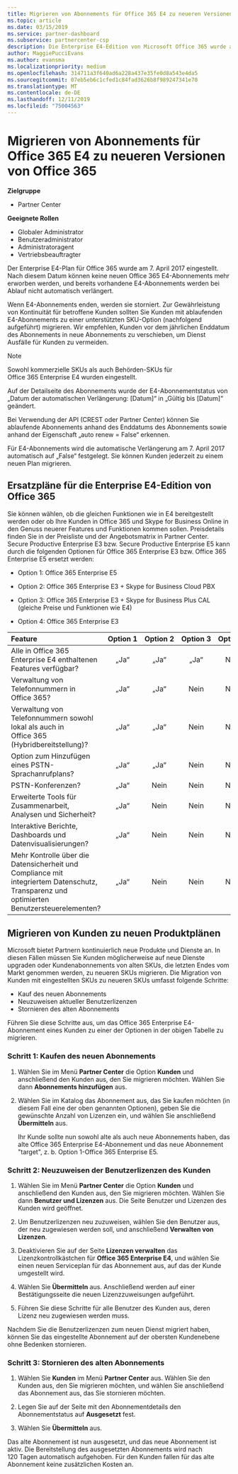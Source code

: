 ```yaml
---
title: Migrieren von Abonnements für Office 365 E4 zu neueren Versionen von Office 365 | Partner Center
ms.topic: article
ms.date: 03/15/2019
ms.service: partner-dashboard
ms.subservice: partnercenter-csp
description: Die Enterprise E4-Edition von Microsoft Office 365 wurde am 7. April 2017 eingestellt. Hier erfahren Sie, wie Sie Ihre Kundenabonnements zu neueren Versionen von Office 365 migrieren.
author: MaggiePucciEvans
ms.author: evansma
ms.localizationpriority: medium
ms.openlocfilehash: 314711a3f640ad6a228a437e35fe0d8a543e4da5
ms.sourcegitcommit: 07eb5eb6c1cfed1c84fad3626b8f989247341e70
ms.translationtype: MT
ms.contentlocale: de-DE
ms.lasthandoff: 12/11/2019
ms.locfileid: "75004563"
---
```

# <a name="migrate-office-365-e4-subscriptions-to-newer-office-365-versions"></a>Migrieren von Abonnements für Office 365 E4 zu neueren Versionen von Office 365

**Zielgruppe**

-  Partner Center

**Geeignete Rollen**
-   Globaler Administrator
-   Benutzeradministrator
-   Administratoragent
-   Vertriebsbeauftragter

Der Enterprise E4-Plan für Office 365 wurde am 7. April 2017 eingestellt. Nach diesem Datum können keine neuen Office 365 E4-Abonnements mehr erworben werden, und bereits vorhandene E4-Abonnements werden bei Ablauf nicht automatisch verlängert.

Wenn E4-Abonnements enden, werden sie storniert. Zur Gewährleistung von Kontinuität für betroffene Kunden sollten Sie Kunden mit ablaufenden E4-Abonnements zu einer unterstützten SKU-Option (nachfolgend aufgeführt) migrieren. Wir empfehlen, Kunden vor dem jährlichen Enddatum des Abonnements in neue Abonnements zu verschieben, um Dienst Ausfälle für Kunden zu vermeiden. 

> [!NOTE]  
>  Sowohl kommerzielle SKUs als auch Behörden-SKUs für Office 365 Enterprise E4 wurden eingestellt.
 
Auf der Detailseite des Abonnements wurde der E4-Abonnementstatus von „Datum der automatischen Verlängerung: [Datum]“ in „Gültig bis [Datum]“ geändert. 

Bei Verwendung der API (CREST oder Partner Center) können Sie ablaufende Abonnements anhand des Enddatums des Abonnements sowie anhand der Eigenschaft „auto renew = False“ erkennen. 

Für E4-Abonnements wird die automatische Verlängerung am 7. April 2017 automatisch auf „False“ festgelegt. Sie können Kunden jederzeit zu einem neuen Plan migrieren. 

## <a name="office-365-enterprise-e4-edition-replacement-plans"></a>Ersatzpläne für die Enterprise E4-Edition von Office 365

Sie können wählen, ob die gleichen Funktionen wie in E4 bereitgestellt werden oder ob Ihre Kunden in Office 365 und Skype for Business Online in den Genuss neuerer Features und Funktionen kommen sollen. Preisdetails finden Sie in der Preisliste und der Angebotsmatrix in Partner Center. Secure Productive Enterprise E3 bzw. Secure Productive Enterprise E5 kann durch die folgenden Optionen für Office 365 Enterprise E3 bzw. Office 365 Enterprise E5 ersetzt werden:

- Option 1: Office 365 Enterprise E5

- Option 2: Office 365 Enterprise E3 + Skype for Business Cloud PBX

- Option 3: Office 365 Enterprise E3 + Skype for Business Plus CAL (gleiche Preise und Funktionen wie E4)

- Option 4: Office 365 Enterprise E3


| Feature | Option 1 | Option 2 | Option 3 | Option 4 |
| :---    | :------: |   :---:  |   :---:  |   :---:  |
| Alle in Office 365 Enterprise E4 enthaltenen Features verfügbar? | „Ja“ | „Ja“ | „Ja“ | Nein |
| Verwaltung von Telefonnummern in Office 365? | „Ja“ | „Ja“ | Nein | Nein |
| Verwaltung von Telefonnummern sowohl lokal als auch in Office 365 (Hybridbereitstellung)? | „Ja“ | „Ja“ | Nein | Nein |
| Option zum Hinzufügen eines PSTN-Sprachanrufplans? | „Ja“ | „Ja“ | Nein | Nein |
| PSTN-Konferenzen? | „Ja“ | Nein | Nein | Nein |
| Erweiterte Tools für Zusammenarbeit, Analysen und Sicherheit? | „Ja“ | Nein | Nein | Nein |
| Interaktive Berichte, Dashboards und Datenvisualisierungen? | „Ja“ | Nein | Nein | Nein | 
| Mehr Kontrolle über die Datensicherheit und Compliance mit integriertem Datenschutz, Transparenz und optimierten Benutzersteuerelementen? | „Ja“ | Nein | Nein | Nein | 

## <a name="transition-customers-to-new-product-plans"></a>Migrieren von Kunden zu neuen Produktplänen

Microsoft bietet Partnern kontinuierlich neue Produkte und Dienste an. In diesen Fällen müssen Sie Kunden möglicherweise auf neue Dienste upgraden oder Kundenabonnements von alten SKUs, die letzten Endes vom Markt genommen werden, zu neueren SKUs migrieren. Die Migration von Kunden mit eingestellten SKUs zu neueren SKUs umfasst folgende Schritte:

-   Kauf des neuen Abonnements
-   Neuzuweisen aktueller Benutzerlizenzen
-   Stornieren des alten Abonnements

Führen Sie diese Schritte aus, um das Office 365 Enterprise E4-Abonnement eines Kunden zu einer der Optionen in der obigen Tabelle zu migrieren.

### <a name="step-1---purchase-the-new-subscription"></a>Schritt 1: Kaufen des neuen Abonnements

1. Wählen Sie im Menü **Partner Center** die Option **Kunden** und anschließend den Kunden aus, den Sie migrieren möchten. Wählen Sie dann **Abonnements hinzufügen** aus.

2. Wählen Sie im Katalog das Abonnement aus, das Sie kaufen möchten (in diesem Fall eine der oben genannten Optionen), geben Sie die gewünschte Anzahl von Lizenzen ein, und wählen Sie anschließend **Übermitteln** aus.

   Ihr Kunde sollte nun sowohl alte als auch neue Abonnements haben, das alte Office 365 Enterprise E4-Abonnement und das neue Abonnement "target", z. b. Option 1-Office 365 Enterprise E5.

### <a name="step-2---reassign-the-customers-users-licenses"></a>Schritt 2: Neuzuweisen der Benutzerlizenzen des Kunden

1. Wählen Sie im Menü **Partner Center** die Option **Kunden** und anschließend den Kunden aus, den Sie migrieren möchten. Wählen Sie dann **Benutzer und Lizenzen** aus. Die Seite Benutzer und Lizenzen des Kunden wird geöffnet.

2. Um Benutzerlizenzen neu zuzuweisen, wählen Sie den Benutzer aus, der neu zugewiesen werden soll, und anschließend **Verwalten von Lizenzen**.

3. Deaktivieren Sie auf der Seite **Lizenzen verwalten** das Lizenzkontrollkästchen für **Office 365 Enterprise E4**, und wählen Sie einen neuen Serviceplan für das Abonnement aus, auf das der Kunde umgestellt wird.

4. Wählen Sie **Übermitteln** aus. Anschließend werden auf einer Bestätigungsseite die neuen Lizenzzuweisungen aufgeführt.

5. Führen Sie diese Schritte für alle Benutzer des Kunden aus, deren Lizenz neu zugewiesen werden muss.

Nachdem Sie die Benutzerlizenzen zum neuen Dienst migriert haben, können Sie das eingestellte Abonnement auf der obersten Kundenebene ohne Bedenken stornieren.

### <a name="step-3---cancel-the-old-subscription"></a>Schritt 3: Stornieren des alten Abonnements

1. Wählen Sie **Kunden** im Menü **Partner Center** aus. Wählen Sie den Kunden aus, den Sie migrieren möchten, und wählen Sie anschließend das Abonnement aus, das Sie stornieren möchten.

2. Legen Sie auf der Seite mit den Abonnementdetails den Abonnementstatus auf **Ausgesetzt** fest.

3. Wählen Sie **Übermitteln** aus.

Das alte Abonnement ist nun ausgesetzt, und das neue Abonnement ist aktiv. Die Bereitstellung des ausgesetzten Abonnements wird nach 120 Tagen automatisch aufgehoben. Für den Kunden fallen für das alte Abonnement keine zusätzlichen Kosten an.



 



